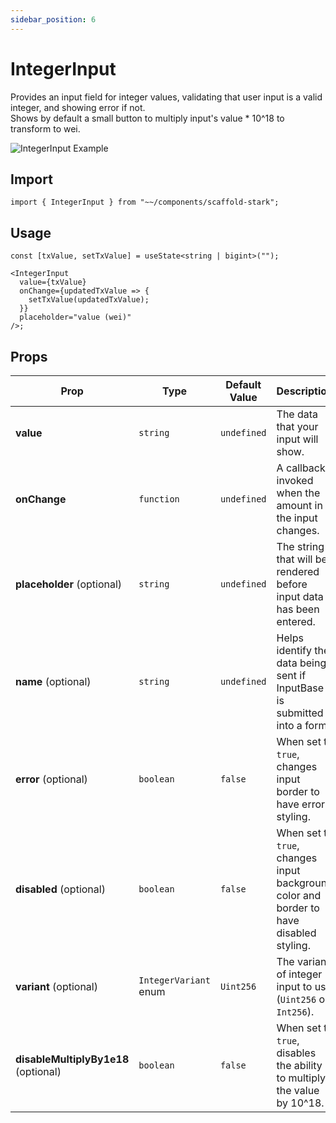 ```yaml
---
sidebar_position: 6
---
```


# IntegerInput

Provides an input field for integer values, validating that user input is a valid integer, and showing error if not.  
Shows by default a small button to multiply input's value \* 10^18 to transform to wei.

![IntegerInput Example](/img/integerInput.svg)

## Import

```tsx
import { IntegerInput } from "~~/components/scaffold-stark";
```

## Usage

```tsx
const [txValue, setTxValue] = useState<string | bigint>("");

<IntegerInput
  value={txValue}
  onChange={updatedTxValue => {
    setTxValue(updatedTxValue);
  }}
  placeholder="value (wei)"
/>;
```

## Props

| Prop                                 | Type                  | Default Value | Description                                                                             |
| ------------------------------------ | --------------------- | ------------- | --------------------------------------------------------------------------------------- |
| **value**                            | `string`              | `undefined`   | The data that your input will show.                                                     |
| **onChange**                         | `function`            | `undefined`   | A callback invoked when the amount in the input changes.                                |
| **placeholder** (optional)           | `string`              | `undefined`   | The string that will be rendered before input data has been entered.                    |
| **name** (optional)                  | `string`              | `undefined`   | Helps identify the data being sent if InputBase is submitted into a form.               |
| **error** (optional)                 | `boolean`             | `false`       | When set to `true`, changes input border to have error styling.                         |
| **disabled** (optional)              | `boolean`             | `false`       | When set to `true`, changes input background color and border to have disabled styling. |
| **variant** (optional)               | `IntegerVariant` enum | `Uint256`     | The variant of integer input to use (`Uint256` or `Int256`).                            |
| **disableMultiplyBy1e18** (optional) | `boolean`             | `false`       | When set to `true`, disables the ability to multiply the value by 10^18.                |
